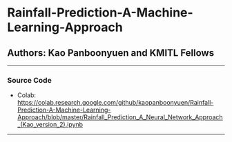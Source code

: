 # Rainfall-Prediction-A-Machine-Learning-Approach

## Authors: Kao Panboonyuen and KMITL Fellows

--------------------

### Source Code
- Colab: https://colab.research.google.com/github/kaopanboonyuen/Rainfall-Prediction-A-Machine-Learning-Approach/blob/master/Rainfall_Prediction_A_Neural_Network_Approach_(Kao_version_2).ipynb

--------------------


